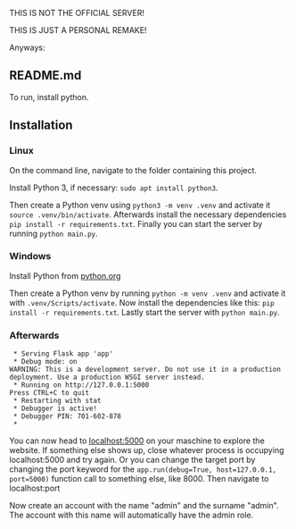 THIS IS NOT THE OFFICIAL SERVER!

THIS IS JUST A PERSONAL REMAKE!

Anyways:

README.md
---
To run, install python.
## Installation
### Linux
On the command line, navigate to the folder containing this project.

Install Python 3, if necessary:
`sudo apt install python3`.

Then create a Python venv using `python3 -m venv .venv` and activate it `source .venv/bin/activate`.
Afterwards install the necessary dependencies `pip install -r requirements.txt`.
Finally you can start the server by running `python main.py`.


### Windows
Install Python from [python.org](https://www.python.org/)

Then create a Python venv by running `python -m venv .venv` and activate it with `.venv/Scripts/activate`.
Now install the dependencies like this: `pip install -r requirements.txt`.
Lastly start the server with `python main.py`.


### Afterwards

```
 * Serving Flask app 'app'
 * Debug mode: on
WARNING: This is a development server. Do not use it in a production deployment. Use a production WSGI server instead.
 * Running on http://127.0.0.1:5000
Press CTRL+C to quit
 * Restarting with stat
 * Debugger is active!
 * Debugger PIN: 701-602-878
 * 
```

You can now head to [localhost:5000](http://localhost:5000) on your maschine to explore the website.
If something else shows up, close whatever process is occupying localhost:5000 and try again.
Or you can change the target port by changing the port keyword for the `app.run(debug=True, host=127.0.0.1, port=5000)` function call to something else, like 8000.
Then navigate to localhost:port

Now create an account with the name "admin" and the surname "admin". The account with this name will automatically have the admin role.
